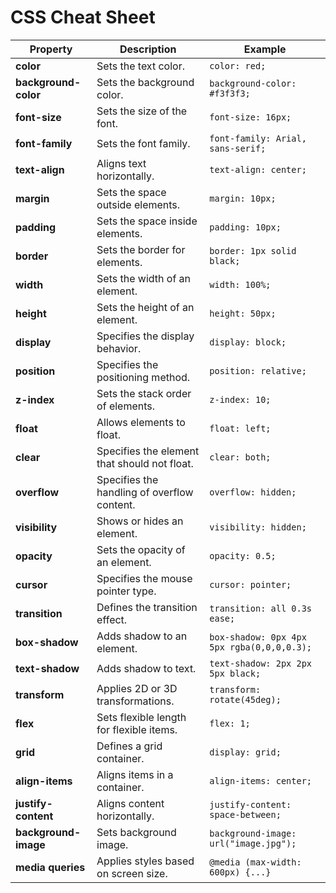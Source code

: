 
# CSS Cheat Sheet

| Property           | Description                               | Example                            |
|--------------------|-------------------------------------------|------------------------------------|
| **color**          | Sets the text color.                      | `color: red;`                      |
| **background-color**| Sets the background color.                | `background-color: #f3f3f3;`       |
| **font-size**      | Sets the size of the font.                | `font-size: 16px;`                 |
| **font-family**    | Sets the font family.                     | `font-family: Arial, sans-serif;`  |
| **text-align**     | Aligns text horizontally.                 | `text-align: center;`              |
| **margin**         | Sets the space outside elements.          | `margin: 10px;`                    |
| **padding**        | Sets the space inside elements.           | `padding: 10px;`                   |
| **border**         | Sets the border for elements.             | `border: 1px solid black;`         |
| **width**          | Sets the width of an element.             | `width: 100%;`                     |
| **height**         | Sets the height of an element.            | `height: 50px;`                    |
| **display**        | Specifies the display behavior.           | `display: block;`                  |
| **position**       | Specifies the positioning method.         | `position: relative;`              |
| **z-index**        | Sets the stack order of elements.         | `z-index: 10;`                     |
| **float**          | Allows elements to float.                 | `float: left;`                     |
| **clear**          | Specifies the element that should not float.| `clear: both;`                    |
| **overflow**       | Specifies the handling of overflow content.| `overflow: hidden;`               |
| **visibility**     | Shows or hides an element.                | `visibility: hidden;`              |
| **opacity**        | Sets the opacity of an element.           | `opacity: 0.5;`                    |
| **cursor**         | Specifies the mouse pointer type.         | `cursor: pointer;`                 |
| **transition**     | Defines the transition effect.            | `transition: all 0.3s ease;`       |
| **box-shadow**     | Adds shadow to an element.                | `box-shadow: 0px 4px 5px rgba(0,0,0,0.3);` |
| **text-shadow**    | Adds shadow to text.                      | `text-shadow: 2px 2px 5px black;`  |
| **transform**      | Applies 2D or 3D transformations.         | `transform: rotate(45deg);`        |
| **flex**           | Sets flexible length for flexible items.  | `flex: 1;`                         |
| **grid**           | Defines a grid container.                 | `display: grid;`                   |
| **align-items**    | Aligns items in a container.              | `align-items: center;`             |
| **justify-content**| Aligns content horizontally.              | `justify-content: space-between;`  |
| **background-image**| Sets background image.                   | `background-image: url("image.jpg");` |
| **media queries**  | Applies styles based on screen size.      | `@media (max-width: 600px) {...}`  |
